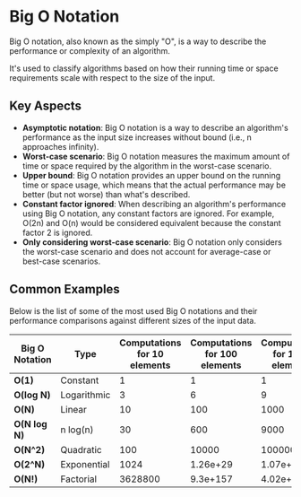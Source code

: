 # Big O Notation

Big O notation, also known as the simply "O", is a way to describe the performance or complexity of an algorithm.

It's used to classify algorithms based on how their running time or space requirements scale with respect to the size of the input.

## Key Aspects
- **Asymptotic notation**: Big O notation is a way to describe an algorithm's performance as the input size increases without bound (i.e., n approaches infinity).
- **Worst-case scenario**: Big O notation measures the maximum amount of time or space required by the algorithm in the worst-case scenario.
- **Upper bound**: Big O notation provides an upper bound on the running time or space usage, which means that the actual performance may be better (but not worse) than what's described.
- **Constant factor ignored**: When describing an algorithm's performance using Big O notation, any constant factors are ignored. For example, O(2n) and O(n) would be considered equivalent because the constant factor 2 is ignored.
- **Only considering worst-case scenario**: Big O notation only considers the worst-case scenario and does not account for average-case or best-case scenarios.

## Common Examples
Below is the list of some of the most used Big O notations and their performance comparisons against different sizes of the input data.

| Big O Notation | Type        | Computations for 10 elements | Computations for 100 elements | Computations for 1000 elements  |
| -------------- | ----------- | ---------------------------- | ----------------------------- | ------------------------------- |
| **O(1)**       | Constant    | 1                            | 1                             | 1                               |
| **O(log N)**   | Logarithmic | 3                            | 6                             | 9                               |
| **O(N)**       | Linear      | 10                           | 100                           | 1000                            |
| **O(N log N)** | n log(n)    | 30                           | 600                           | 9000                            |
| **O(N^2)**     | Quadratic   | 100                          | 10000                         | 1000000                         |
| **O(2^N)**     | Exponential | 1024                         | 1.26e+29                      | 1.07e+301                       |
| **O(N!)**      | Factorial   | 3628800                      | 9.3e+157                      | 4.02e+2567                      |